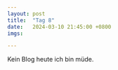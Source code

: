 ```yaml
---
layout: post
title:  "Tag 8"
date:   2024-03-10 21:45:00 +0800
imgs: 

---
```


Kein Blog heute ich bin müde.